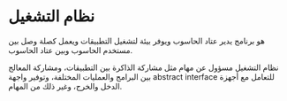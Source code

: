 # نظام التشغيل

هو برنامج يدير عتاد الحاسوب ويوفر بيئة لتشغيل التطبيقات ويعمل كصلة وصل بين مستخدم الحاسوب وبين عتاد الحاسوب.

نظام التشغيل مسؤول عن مهام مثل مشاركة الذاكرة بين التطبيقات، ومشاركة المعالج بين البرامج والعمليات المختلفة، وتوفير واجهة abstract interface للتعامل مع أجهزة الدخل والخرج، وغير ذلك من المهام.
